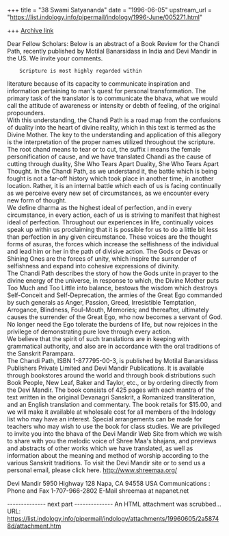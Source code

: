 +++
title = "38 Swami Satyananda"
date = "1996-06-05"
upstream_url = "https://list.indology.info/pipermail/indology/1996-June/005271.html"

+++
[Archive link](https://list.indology.info/pipermail/indology/1996-June/005271.html)

Dear Fellow Scholars:
		Below is an abstract of a Book Review for the 
Chandi Path, recently published by Motilal 
Banarsidass in India and Devi Mandir in the US. We 
invite your comments.

		Scripture is most highly regarded within 
literature because of its capacity to communicate 
inspiration and information pertaining to man's 
quest for personal transformation. The primary task 
of the translator is to communicate the bhava, what 
we would call the attitude of awareness or intensity 
or debth of feeling, of the original propounders.  			
		With this understanding, the Chandi Path is a road 
map from the confusions of duality into the heart of 
divine reality, which in this text is termed as the 
Divine Mother. The key to the understanding and 
application of this allegory is the interpretation 
of the proper names utilized throughout the 
scripture.  
		The root chand means to tear or to cut, the suffix 
i means the female personification of cause, and we 
have translated Chandi as the cause of cutting 
through duality, She Who Tears Apart Duality, She 
Who Tears Apart Thought.
		In the Chandi Path, as we understand it, the 
battle which is being fought is not a far-off 
history which took place in another time, in another 
location. Rather, it is an internal battle which 
each of us is facing continually as we perceive 
every new set of circumstances, as we encounter 
every new form of thought.  
		We define dharma as the highest ideal of 
perfection, and in every circumstance, in every 
action, each of us is striving to manifest that 
highest ideal of perfection. Throughout our 
experiences in life, continually voices speak up 
within us proclaiming that it is possible for us to 
do a little bit less than perfection in any given 
circumstance. These voices are the thought forms of 
asuras, the forces which increase the selfishness of 
the individual and lead him or her in the path of 
divisive action. The Gods or Devas or Shining Ones 
are the forces of unity, which inspire the surrender 
of selfishness and expand into cohesive expressions 
of divinity.  
		The Chandi Path describes the story of how the 
Gods unite in prayer to the divine energy of the 
universe, in response to which, the Divine Mother 
puts Too Much and Too Little into balance, bestows 
the wisdom which destroys Self-Conceit and 
Self-Deprecation, the armies of the Great Ego 
commanded by such generals as Anger, Passion, Greed, 
Irresistible Temptation, Arrogance, Blindness, 
Foul-Mouth, Memories; and thereafter, ultimately 
causes the surrender of the Great Ego, who now 
becomes a servant of God. No longer need the Ego 
tolerate the burdens of life, but now rejoices in 
the privilege of demonstrating pure love through 
every action.  
		We believe that the spirit of such translations 
are in keeping with grammatical authority, and also 
are in accordance with the oral traditions of the 
Sanskrit Parampara.  
		The Chandi Path, ISBN 1-877795-00-3, is published 
by Motilal Banarsidass Publishers Private Limited 
and Devi Mandir Publications. It is available 
through bookstores around the world and through book 
distributions such Book People, New Leaf, Baker and 
Taylor, etc., or by ordering directly from the Devi 
Mandir. The book consists of 425 pages with each 
mantra of the text written in the original Devanagri 
Sanskrit, a Romanized transliteration, and an 
English translation and commentary. The book retails 
for $15.00, and we will make it available at 
wholesale cost for all members of the Indology list 
who may have an interest. Special arrangements can 
be made for teachers who may wish to use the book 
for class studies. 
		We are privileged to invite you into the bhava of 
the Devi Mandir Web Site from which we wish to share 
with you the melodic voice of Shree Maa's bhajans, 
and previews and abstracts of other works which we 
have translated, as well as information about the 
meaning and method of worship according to the 
various Sanskrit traditions.  To visit the Devi 
Mandir site or to send us a personal email, please 
click here. 
http://www.shreemaa.org/

Devi  Mandir
5950 Highway 128
Napa, CA 94558  USA
Communications : Phone and Fax 1-707-966-2802
E-Mail shreemaa at napanet.net


-------------- next part --------------
An HTML attachment was scrubbed...
URL: <https://list.indology.info/pipermail/indology/attachments/19960605/2a58748d/attachment.htm>
